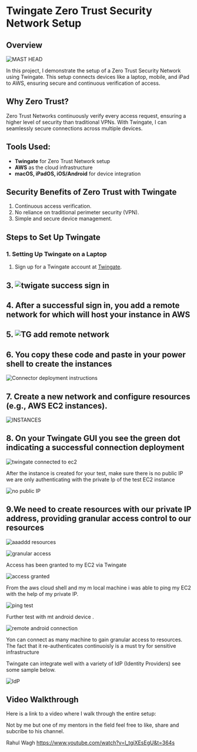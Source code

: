 
# Twingate Zero Trust Security Network Setup


## Overview

![MAST HEAD](https://github.com/user-attachments/assets/8026ef35-9784-4974-9eeb-beb515d8cebd)

In this project, I demonstrate the setup of a Zero Trust Security Network using Twingate. This setup connects devices like a laptop, mobile, and iPad to AWS, ensuring secure and continuous verification of access.

## Why Zero Trust?
Zero Trust Networks continuously verify every access request, ensuring a higher level of security than traditional VPNs. With Twingate, I can seamlessly secure connections across multiple devices.

## Tools Used:
- **Twingate** for Zero Trust Network setup
- **AWS** as the cloud infrastructure
- **macOS, iPadOS, iOS/Android** for device integration

## Security Benefits of Zero Trust with Twingate
1. Continuous access verification.
2. No reliance on traditional perimeter security (VPN).
3. Simple and secure device management.

## Steps to Set Up Twingate

### 1. Setting Up Twingate on a Laptop
1. Sign up for a Twingate account at [Twingate](https://www.twingate.com).

## 3. ![twigate success sign in ](https://github.com/user-attachments/assets/9b3102ce-1aff-41a0-a4e9-133d881869a5)
## 4. After a successful sign in, you add a remote network for which will host your instance in AWS

## 5.  ![TG add remote network](https://github.com/user-attachments/assets/bae1048d-167c-4bd5-8382-2940e1a8d5b0)


## 6. You copy these code and paste in your power shell to create the instances

  ![Connector deployment instructions](https://github.com/user-attachments/assets/1b3b6794-f61c-4861-8528-74b11e556015)

## 7.   Create a new network and configure resources (e.g., AWS EC2 instances).

   ![INSTANCES ](https://github.com/user-attachments/assets/8eae2aae-77b1-48b7-abf8-27abc2ed58bd)


## 8. On your Twingate GUI you see the green dot indicating a successful connection deployment

  ![twingate connected to ec2](https://github.com/user-attachments/assets/1def9b1c-e3d6-47df-9920-83486d90092f)




After the instance is created for your test, make sure there is no public IP we are only authenticating with the private Ip of the test EC2 instance

![no public IP](https://github.com/user-attachments/assets/f7d2e08a-aa68-4aa9-a05c-0eb18249f700)

## 9.We need to create resources with our private IP address, providing granular access control to our resources

![aaaddd resources](https://github.com/user-attachments/assets/c382f02f-5927-424e-a6b7-dddb0a4c6a78)

![granular access](https://github.com/user-attachments/assets/4ce16e44-fb85-456f-a469-47c87c8abea1)

Access has been granted to my EC2 via Twingate

![access granted ](https://github.com/user-attachments/assets/fd96ebba-1bdd-4dd4-9e99-2ec3b44b5f0b)

From the aws cloud shell and my m
local machine i was able to ping my EC2 with the help of my private IP.

![ping test](https://github.com/user-attachments/assets/7adcefa3-bae6-468b-ac15-e1532f682148)


Further test with mt android device .

![remote android connection](https://github.com/user-attachments/assets/daa4e51a-ffa6-4716-bf00-1438c6759e55)


Yon can connect as many machine to gain granular access to resources. The fact that it re-authenticates continuoisly is a must try for sensitive infrastructure


Twingate can integrate well with a variety of IdP (Identity Providers) see some sample below.

![IdP](https://github.com/user-attachments/assets/64806f51-a251-49be-8fad-8c5e58b4d903)


## Video Walkthrough
Here is a link to a video where I walk through the entire setup:


Not by me but one of my mentors in the field feel free to like, share and subcribe to his channel.


Rahul Wagh
https://www.youtube.com/watch?v=l_tgiXEsEgU&t=364s




